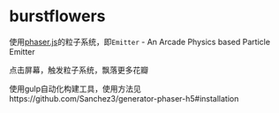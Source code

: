 # burstflowers
使用[phaser.js](http://phaser.io/)的粒子系统，即`Emitter` - An Arcade Physics based Particle Emitter

点击屏幕，触发粒子系统，飘落更多花瓣

使用gulp自动化构建工具，使用方法见https://github.com/Sanchez3/generator-phaser-h5#installation